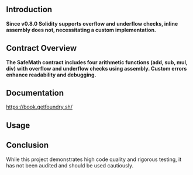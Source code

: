 ## Introduction

**Since v0.8.0 Solidity supports overflow and underflow checks, inline assembly does not, necessitating a custom implementation.**

## Contract Overview

**The SafeMath contract includes four arithmetic functions (add, sub, mul, div) with overflow and underflow checks using assembly. Custom errors enhance readability and debugging.**

## Documentation

https://book.getfoundry.sh/

## Usage

## Conclusion

While this project demonstrates high code quality and rigorous testing, it has not been audited and should be used cautiously.
